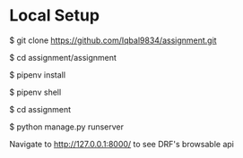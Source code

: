 # Local Setup
$ git clone https://github.com/Iqbal9834/assignment.git

$ cd assignment/assignment

$ pipenv install

$ pipenv shell

$ cd assignment

$ python manage.py runserver

Navigate to http://127.0.0.1:8000/ to see DRF's browsable api

